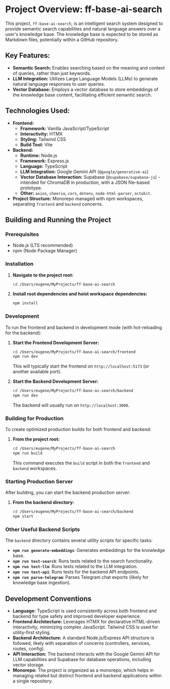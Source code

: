 # Project Overview: ff-base-ai-search

This project, `ff-base-ai-search`, is an intelligent search system designed to provide semantic search capabilities and natural language answers over a user's knowledge base. The knowledge base is expected to be stored as Markdown files, potentially within a GitHub repository.

## Key Features:
*   **Semantic Search:** Enables searching based on the meaning and context of queries, rather than just keywords.
*   **LLM Integration:** Utilizes Large Language Models (LLMs) to generate natural language responses to user queries.
*   **Vector Database:** Employs a vector database to store embeddings of the knowledge base content, facilitating efficient semantic search.

## Technologies Used:
*   **Frontend:**
    *   **Framework:** Vanilla JavaScript/TypeScript
    *   **Interactivity:** HTMX
    *   **Styling:** Tailwind CSS
    *   **Build Tool:** Vite
*   **Backend:**
    *   **Runtime:** Node.js
    *   **Framework:** Express.js
    *   **Language:** TypeScript
    *   **LLM Integration:** Google Gemini API (`@google/generative-ai`)
    *   **Vector Database Interaction:** Supabase (`@supabase/supabase-js`) - intended for ChromaDB in production, with a JSON file-based prototype.
    *   **Other:** `axios`, `cheerio`, `cors`, `dotenv`, `node-html-parser`, `octokit`.
*   **Project Structure:** Monorepo managed with npm workspaces, separating `frontend` and `backend` concerns.

## Building and Running the Project

### Prerequisites
*   Node.js (LTS recommended)
*   npm (Node Package Manager)

### Installation

1.  **Navigate to the project root:**
    ```bash
    cd /Users/eugene/MyProjects/ff-base-ai-search
    ```
2.  **Install root dependencies and hoist workspace dependencies:**
    ```bash
    npm install
    ```

### Development

To run the frontend and backend in development mode (with hot-reloading for the backend):

1.  **Start the Frontend Development Server:**
    ```bash
    cd /Users/eugene/MyProjects/ff-base-ai-search/frontend
    npm run dev
    ```
    This will typically start the frontend on `http://localhost:5173` (or another available port).

2.  **Start the Backend Development Server:**
    ```bash
    cd /Users/eugene/MyProjects/ff-base-ai-search/backend
    npm run dev
    ```
    The backend will usually run on `http://localhost:3000`.

### Building for Production

To create optimized production builds for both frontend and backend:

1.  **From the project root:**
    ```bash
    cd /Users/eugene/MyProjects/ff-base-ai-search
    npm run build
    ```
    This command executes the `build` script in both the `frontend` and `backend` workspaces.

### Starting Production Server

After building, you can start the backend production server:

1.  **From the backend directory:**
    ```bash
    cd /Users/eugene/MyProjects/ff-base-ai-search/backend
    npm start
    ```

### Other Useful Backend Scripts

The `backend` directory contains several utility scripts for specific tasks:

*   **`npm run generate-embeddings`**: Generates embeddings for the knowledge base.
*   **`npm run test-search`**: Runs tests related to the search functionality.
*   **`npm run test-llm`**: Runs tests related to the LLM integration.
*   **`npm run test-api`**: Runs tests for the backend API endpoints.
*   **`npm run parse-telegram`**: Parses Telegram chat exports (likely for knowledge base ingestion).

## Development Conventions

*   **Language:** TypeScript is used consistently across both frontend and backend for type safety and improved developer experience.
*   **Frontend Architecture:** Leverages HTMX for declarative HTML-driven interactivity, minimizing complex JavaScript. Tailwind CSS is used for utility-first styling.
*   **Backend Architecture:** A standard Node.js/Express API structure is followed, likely with separation of concerns (controllers, services, routes, config).
*   **API Interaction:** The backend interacts with the Google Gemini API for LLM capabilities and Supabase for database operations, including vector storage.
*   **Monorepo:** The project is organized as a monorepo, which helps in managing related but distinct frontend and backend applications within a single repository.
